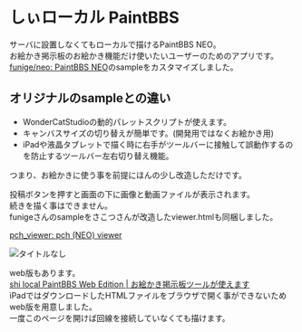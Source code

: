 # しぃローカル PaintBBS
サーバに設置しなくてもローカルで描けるPaintBBS NEO。  
お絵かき掲示板のお絵かき機能だけ使いたいユーザーのためのアプリです。  
[funige/neo: PaintBBS NEO](https://github.com/funige/neo/)のsampleをカスタマイズしました。
## オリジナルのsampleとの違い
- WonderCatStudioの動的パレットスクリプトが使えます。
- キャンバスサイズの切り替えが簡単です。(開発用ではなくお絵かき用)
- iPadや液晶タブレットで描く時に右手がツールバーに接触して誤動作するのを防止するツールバー左右切り替え機能。

つまり、お絵かきに使う事を前提にほんの少し改造しただけです。

投稿ボタンを押すと画面の下に画像と動画ファイルが表示されます。  
続きを描く事はできません。  
funigeさんのsampleをさこつさんが改造したviewer.htmlも同梱しました。

[pch_viewer: pch (NEO) viewer](https://github.com/sakots/pch_viewer)

![タイトルなし](https://user-images.githubusercontent.com/44894014/94016635-509e9980-fde9-11ea-94ea-f6658bb32f0b.png)

web版もあります。  
[shi local PaintBBS Web Edition | お絵かき掲示板ツールが使えます](https://pbbs.sakura.ne.jp/localPaintBBS/)  
iPadではダウンロードしたHTMLファイルをブラウザで開く事ができないためweb版を用意しました。  
一度このページを開けば回線を接続していなくても描けます。  

